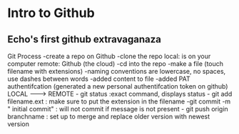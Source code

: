 # Intro to Github

## Echo's first github extravaganaza 


Git Process
    -create a repo on Github
    -clone the repo
        local: is on your computer
        remote: Github (the cloud)
    -cd into the repo
    -make a file (touch filename with extensions)
     -naming conventions are lowercase, no spaces, use dashes between words
     -added content to file
     -added PAT authentifcation (generated a new personal authentifcation token on github)
LOCAL ---> REMOTE
    - git status  :exact command, displays status
    - git add filename.ext : make sure to put the extension in the filename
    -git commit -m " initial commit" : will not commit if message is not present
    - git push origin branchname : set up to merge and replace older version with newest version 

<!-- "can i add two files on the same line in the terminal to push? -->